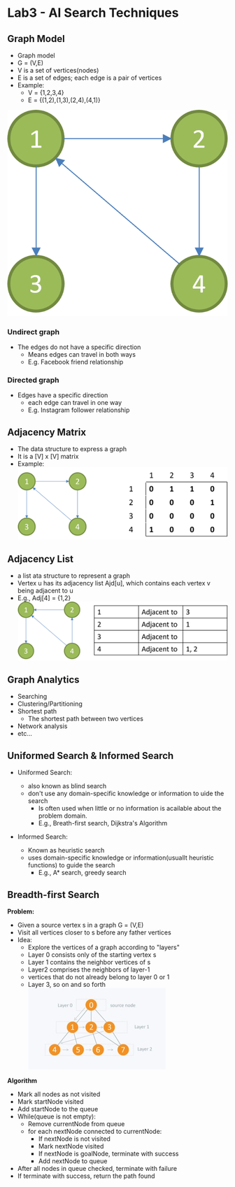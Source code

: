 # Lab3 - AI Search Techniques
## Graph Model
 - Graph model
 - G = (V,E)
 - V is a set of vertices(nodes)
 - E is a set of edges; each edge is a pair of vertices
 - Example:
   - V = {1,2,3,4}
   - E = {(1,2),(1,3),(2,4),(4,1)}

![](/Lab3/Picture1.png)

### Undirect graph
 - The edges do not have a specific direction
   - Means edges can travel in both ways
   - E.g. Facebook friend relationship

### Directed graph
 - Edges have a specific direction
   - each edge can travel in one way
   - E.g. Instagram follower relationship

## Adjacency Matrix
 - The data structure to express a graph
 - It is a [V] x [V] matrix
 - Example:
![](/Lab3/Picture2.png)

## Adjacency List
 - a list ata structure to represent a graph
 - Vertex u has its adjacency list Ajd[u], which contains each vertex v being adjacent to u
 - E.g., Adj[4] = {1,2}
![](/Lab3/Picture3.png)

## Graph Analytics
 - Searching
 - Clustering/Partitioning
 - Shortest path
   - The shortest path between two vertices
 - Network analysis
 - etc...

## Uniformed Search & Informed Search
 - Uniformed Search:
   - also known as blind search
   - don't use any domain-specific knowledge or information to uide the search
     - Is often used when little or no information is acailable about the problem domain.
     - E.g., Breath-first search, Dijkstra's Algorithm

 - Informed Search:
   - Known as heuristic search
   - uses domain-specific knowledge or information(usuallt heuristic functions) to guide the search
     - E.g., A* search, greedy search

## Breadth-first Search
**Problem:**
 - Given a source vertex s in a graph G = (V,E)
 - Visit all vertices closer to s before any father vertices
 - Idea:
   - Explore the vertices of a graph according to "layers"
   - Layer 0 consists only of the starting vertex s
   - Layer 1 contains the neighbor vertices of s
   - Layer2 comprises the neighbors of layer-1
   - vertices that do not already belong to layer 0 or 1
   - Layer 3, so on and so forth
![](/Lab3/Picture4.jpg)

**Algorithm**
 - Mark all nodes as not visited
 - Mark startNode visited
 - Add startNode to the queue
 - While(queue is not empty):
   - Remove currentNode from queue
   - for each nextNode connected to currentNode:
     - If nextNode is not visited
     - Mark nextNode visited
     - If nextNode is goalNode, terminate with success
     - Add nextNode to queue
 - After all nodes in queue checked, terminate with failure
 - If terminate with success, return the path found